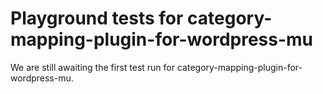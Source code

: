# Playground tests for category-mapping-plugin-for-wordpress-mu
We are still awaiting the first test run for category-mapping-plugin-for-wordpress-mu.
